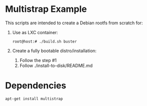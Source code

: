 # Multistrap Example

This scripts are intended to create a Debian rootfs from scratch for: 

1. Use as LXC container:
		
	```console
	root@host:# ./build.sh buster
	```

2. Create a fully bootable distro/installation:

	1. Follow the step #1
	2. Follow ./install-to-disk/README.md

# Dependencies 

```
apt-get install multistrap
```
